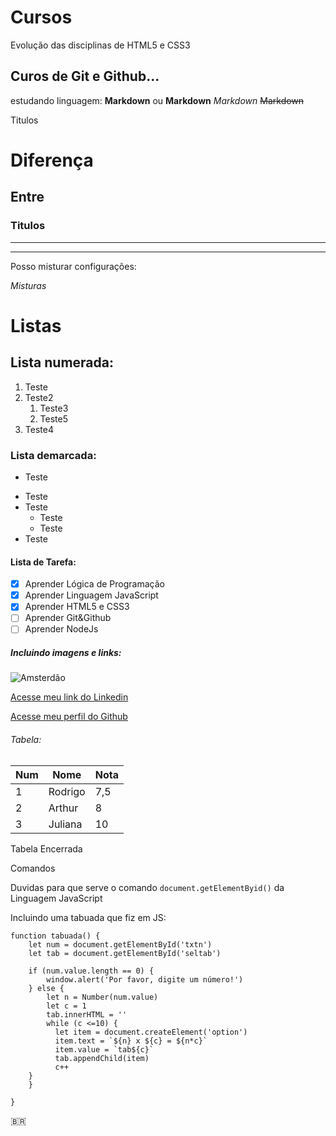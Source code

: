 # Cursos
 Evolução das disciplinas de HTML5 e CSS3

## Curos de Git e Github...
estudando linguagem:
**Markdown** ou __Markdown__
*Markdown*
~~Markdown~~

Titulos
# Diferença
## Entre
### Titulos
---
***

Posso misturar configurações:

_*Misturas*_

# Listas 

## Lista numerada: 

1. Teste
1. Teste2
   1. Teste3
   2. Teste5
1. Teste4


### Lista demarcada:

- Teste
* Teste
* Teste
   * Teste
   * Teste  
* Teste

#### Lista de Tarefa:

- [x] Aprender Lógica de Programação
- [x] Aprender Linguagem JavaScript
- [x] Aprender HTML5 e CSS3
- [ ] Aprender Git&Github
- [ ] Aprender NodeJs

##### Incluindo imagens e links:

![Amsterdão](https://user-images.githubusercontent.com/78378830/116014185-72276400-a60a-11eb-8372-6dee1c273524.jpg)

[Acesse meu link do Linkedin](https://www.linkedin.com/in/rodrigo-dornelles-131049134/)

[Acesse meu perfil do Github](https://github.com/RodDornelles)

###### Tabela:

Num | Nome | Nota
---|---|---
1 | Rodrigo | 7,5
2 | Arthur  | 8
3 | Juliana | 10

Tabela Encerrada

Comandos 

Duvidas para que serve o comando `document.getElementByid()` da Linguagem JavaScript

Incluindo uma tabuada que fiz em JS:

```
function tabuada() {
    let num = document.getElementById('txtn')
    let tab = document.getElementById('seltab')
    
    if (num.value.length == 0) {
        window.alert('Por favor, digite um número!')
    } else {    
        let n = Number(num.value)
        let c = 1
        tab.innerHTML = ''    
        while (c <=10) {
          let item = document.createElement('option')     
          item.text = `${n} x ${c} = ${n*c}` 
          item.value = `tab${c}`
          tab.appendChild(item)
          c++
    }
    }

}
```
🇧🇷
